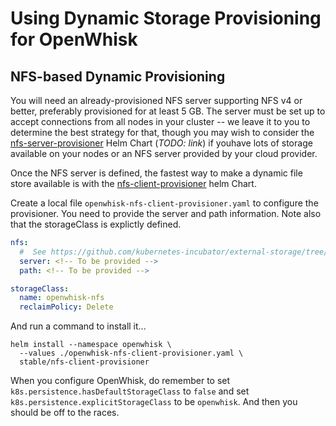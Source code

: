 <!--
#
# Licensed to the Apache Software Foundation (ASF) under one or more
# contributor license agreements.  See the NOTICE file distributed with
# this work for additional information regarding copyright ownership.
# The ASF licenses this file to You under the Apache License, Version 2.0
# (the "License"); you may not use this file except in compliance with
# the License.  You may obtain a copy of the License at
#
#     http://www.apache.org/licenses/LICENSE-2.0
#
# Unless required by applicable law or agreed to in writing, software
# distributed under the License is distributed on an "AS IS" BASIS,
# WITHOUT WARRANTIES OR CONDITIONS OF ANY KIND, either express or implied.
# See the License for the specific language governing permissions and
# limitations under the License.
#
-->

# Using Dynamic Storage Provisioning for OpenWhisk

## NFS-based Dynamic Provisioning

You will need an already-provisioned NFS server supporting NFS v4 or better,
preferably provisioned for at least 5 GB.
The server must be set up to accept connections from all nodes in your cluster --
we leave it to you to determine the best strategy for that, though you may
wish to consider the
[nfs-server-provisioner](https://github.com/helm/charts/tree/master/stable/nfs-server-provisioner)
Helm Chart (*TODO: link*) if youhave lots of storage available on your nodes or
an NFS server provided by your cloud provider.

Once the NFS server is defined, the fastest way to make a dynamic file store
available is with the
[nfs-client-provisioner](https://github.com/helm/charts/tree/master/stable/nfs-client-provisioner)
helm Chart.

Create a local file `openwhisk-nfs-client-provisioner.yaml` to configure the
provisioner.  You need to provide the server and path information.  Note also
that the storageClass is explictly defined.

```yaml
nfs:
  #  See https://github.com/kubernetes-incubator/external-storage/tree/master/nfs-client
  server: <!-- To be provided -->
  path: <!-- To be provided -->

storageClass:
  name: openwhisk-nfs
  reclaimPolicy: Delete
```

And run a command to install it...
```
helm install --namespace openwhisk \
  --values ./openwhisk-nfs-client-provisioner.yaml \
  stable/nfs-client-provisioner
```

When you configure OpenWhisk, do remember to set
`k8s.persistence.hasDefaultStorageClass` to `false` and set
`k8s.persistence.explicitStorageClass` to be `openwhisk`.
And then you should be off to the races.
